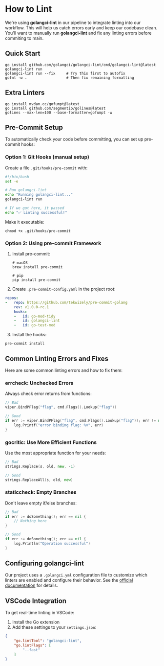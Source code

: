 # How to Lint

We're using **golangci-lint** in our pipeline to integrate linting into our workflow. This will help us catch errors early and keep our codebase clean. You'll want to manually run **golangci-lint** and fix any linting errors before commiting to main.

## Quick Start

```shell
go install github.com/golangci/golangci-lint/cmd/golangci-lint@latest
golangci-lint run
golangci-lint run --fix     # Try this first to autofix
gofmt -w .                  # Then fix remaining formatting
```

## Extra Linters

```shell
go install mvdan.cc/gofumpt@latest
go install github.com/segmentio/golines@latest
golines --max-len=100 --base-formatter=gofumpt -w
```

## Pre-Commit Setup

To automatically check your code before committing, you can set up pre-commit hooks:

### Option 1: Git Hooks (manual setup)

Create a file `.git/hooks/pre-commit` with:

```bash
#!/bin/bash
set -e

# Run golangci-lint
echo "Running golangci-lint..."
golangci-lint run

# If we got here, it passed
echo "✅ Linting successful!"
```

Make it executable:

```shell
chmod +x .git/hooks/pre-commit
```

### Option 2: Using pre-commit Framework

1. Install pre-commit: 
   ```shell
   # macOS
   brew install pre-commit
   
   # pip
   pip install pre-commit
   ```

2. Create `.pre-commit-config.yaml` in the project root:

```yaml
repos:
-   repo: https://github.com/tekwizely/pre-commit-golang
    rev: v1.0.0-rc.1
    hooks:
    -   id: go-mod-tidy
    -   id: golangci-lint
    -   id: go-test-mod
```

3. Install the hooks:
```shell
pre-commit install
```

## Common Linting Errors and Fixes

Here are some common linting errors and how to fix them:

### errcheck: Unchecked Errors
Always check error returns from functions:

```go
// Bad
viper.BindPFlag("flag", cmd.Flags().Lookup("flag"))

// Good
if err := viper.BindPFlag("flag", cmd.Flags().Lookup("flag")); err != nil {
    log.Printf("error binding flag: %v", err)
}
```

### gocritic: Use More Efficient Functions
Use the most appropriate function for your needs:

```go
// Bad
strings.Replace(s, old, new, -1)

// Good
strings.ReplaceAll(s, old, new)
```

### staticcheck: Empty Branches
Don't leave empty if/else branches:

```go
// Bad
if err := doSomething(); err == nil {
    // Nothing here
}

// Good
if err := doSomething(); err == nil {
    log.Println("Operation successful")
}
```

## Configuring golangci-lint

Our project uses a `.golangci.yml` configuration file to customize which linters are enabled and configure their behavior. See the [official documentation](https://golangci-lint.run/usage/configuration/) for details.

## VSCode Integration

To get real-time linting in VSCode:

1. Install the Go extension
2. Add these settings to your `settings.json`:

```json
{
    "go.lintTool": "golangci-lint",
    "go.lintFlags": [
        "--fast"
    ]
}
```